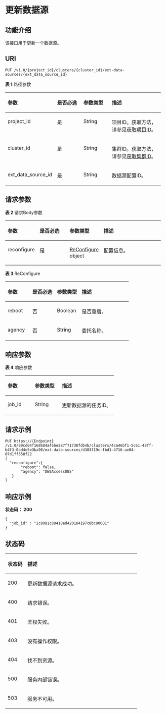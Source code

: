 # 更新数据源<a name="ZH-CN_TOPIC_0000001437661637"></a>

## 功能介绍<a name="section1939510477221"></a>

该接口用于更新一个数据源。

## URI<a name="section1241634710222"></a>

```
PUT /v1.0/{project_id}/clusters/{cluster_id}/ext-data-sources/{ext_data_source_id}
```

**表 1**  路径参数

<a name="table14444174718226"></a>
<table><thead align="left"><tr id="row1243514711225"><th class="cellrowborder" valign="top" width="20%" id="mcps1.2.5.1.1"><p id="p134511147142218"><a name="p134511147142218"></a><a name="p134511147142218"></a>参数</p>
</th>
<th class="cellrowborder" valign="top" width="20%" id="mcps1.2.5.1.2"><p id="p1545904772219"><a name="p1545904772219"></a><a name="p1545904772219"></a>是否必选</p>
</th>
<th class="cellrowborder" valign="top" width="20%" id="mcps1.2.5.1.3"><p id="p1447064712227"><a name="p1447064712227"></a><a name="p1447064712227"></a>参数类型</p>
</th>
<th class="cellrowborder" valign="top" width="40%" id="mcps1.2.5.1.4"><p id="p2047824762211"><a name="p2047824762211"></a><a name="p2047824762211"></a>描述</p>
</th>
</tr>
</thead>
<tbody><tr id="row14366478228"><td class="cellrowborder" valign="top" width="20%" headers="mcps1.2.5.1.1 "><p id="p104891447152212"><a name="p104891447152212"></a><a name="p104891447152212"></a>project_id</p>
</td>
<td class="cellrowborder" valign="top" width="20%" headers="mcps1.2.5.1.2 "><p id="p149694713228"><a name="p149694713228"></a><a name="p149694713228"></a>是</p>
</td>
<td class="cellrowborder" valign="top" width="20%" headers="mcps1.2.5.1.3 "><p id="p15505194710222"><a name="p15505194710222"></a><a name="p15505194710222"></a>String</p>
</td>
<td class="cellrowborder" valign="top" width="40%" headers="mcps1.2.5.1.4 "><p id="p18512184772216"><a name="p18512184772216"></a><a name="p18512184772216"></a>项目ID。获取方法，请参见<a href="获取项目ID.md">获取项目ID</a>。</p>
</td>
</tr>
<tr id="row24361947132215"><td class="cellrowborder" valign="top" width="20%" headers="mcps1.2.5.1.1 "><p id="p205228478227"><a name="p205228478227"></a><a name="p205228478227"></a>cluster_id</p>
</td>
<td class="cellrowborder" valign="top" width="20%" headers="mcps1.2.5.1.2 "><p id="p1553094719226"><a name="p1553094719226"></a><a name="p1553094719226"></a>是</p>
</td>
<td class="cellrowborder" valign="top" width="20%" headers="mcps1.2.5.1.3 "><p id="p7538347192216"><a name="p7538347192216"></a><a name="p7538347192216"></a>String</p>
</td>
<td class="cellrowborder" valign="top" width="40%" headers="mcps1.2.5.1.4 "><p id="p25471947182210"><a name="p25471947182210"></a><a name="p25471947182210"></a>集群ID。获取方法，请参见<a href="获取集群ID.md">获取集群ID</a>。</p>
</td>
</tr>
<tr id="row14437147202215"><td class="cellrowborder" valign="top" width="20%" headers="mcps1.2.5.1.1 "><p id="p1455510470226"><a name="p1455510470226"></a><a name="p1455510470226"></a>ext_data_source_id</p>
</td>
<td class="cellrowborder" valign="top" width="20%" headers="mcps1.2.5.1.2 "><p id="p1056213478222"><a name="p1056213478222"></a><a name="p1056213478222"></a>是</p>
</td>
<td class="cellrowborder" valign="top" width="20%" headers="mcps1.2.5.1.3 "><p id="p4575174752210"><a name="p4575174752210"></a><a name="p4575174752210"></a>String</p>
</td>
<td class="cellrowborder" valign="top" width="40%" headers="mcps1.2.5.1.4 "><p id="p1586204711227"><a name="p1586204711227"></a><a name="p1586204711227"></a>数据源配置ID。</p>
</td>
</tr>
</tbody>
</table>

## 请求参数<a name="section559634718224"></a>

**表 2**  请求Body参数

<a name="table9290818164618"></a>
<table><thead align="left"><tr id="row12291518164619"><th class="cellrowborder" valign="top" width="20%" id="mcps1.2.5.1.1"><p id="p829151844612"><a name="p829151844612"></a><a name="p829151844612"></a>参数</p>
</th>
<th class="cellrowborder" valign="top" width="20%" id="mcps1.2.5.1.2"><p id="p52911118104614"><a name="p52911118104614"></a><a name="p52911118104614"></a>是否必选</p>
</th>
<th class="cellrowborder" valign="top" width="20%" id="mcps1.2.5.1.3"><p id="p1291121824612"><a name="p1291121824612"></a><a name="p1291121824612"></a>参数类型</p>
</th>
<th class="cellrowborder" valign="top" width="40%" id="mcps1.2.5.1.4"><p id="p4291171811464"><a name="p4291171811464"></a><a name="p4291171811464"></a>描述</p>
</th>
</tr>
</thead>
<tbody><tr id="row11291191874619"><td class="cellrowborder" valign="top" width="20%" headers="mcps1.2.5.1.1 "><p id="p192911918174619"><a name="p192911918174619"></a><a name="p192911918174619"></a>reconfigure</p>
</td>
<td class="cellrowborder" valign="top" width="20%" headers="mcps1.2.5.1.2 "><p id="p2291121854616"><a name="p2291121854616"></a><a name="p2291121854616"></a>是</p>
</td>
<td class="cellrowborder" valign="top" width="20%" headers="mcps1.2.5.1.3 "><p id="p118628435237"><a name="p118628435237"></a><a name="p118628435237"></a><a href="#zh-cn_topic_0000001387658488_request_ReconfigureExtDataSourceAction">ReConfigure</a> object</p>
</td>
<td class="cellrowborder" valign="top" width="40%" headers="mcps1.2.5.1.4 "><p id="p142915189463"><a name="p142915189463"></a><a name="p142915189463"></a>配置信息。</p>
</td>
</tr>
</tbody>
</table>

**表 3**  ReConfigure

<a name="zh-cn_topic_0000001387658488_request_ReconfigureExtDataSourceAction"></a>
<table><thead align="left"><tr id="row26051247132215"><th class="cellrowborder" valign="top" width="20%" id="mcps1.2.5.1.1"><p id="p0620047172212"><a name="p0620047172212"></a><a name="p0620047172212"></a>参数</p>
</th>
<th class="cellrowborder" valign="top" width="20%" id="mcps1.2.5.1.2"><p id="p96332471226"><a name="p96332471226"></a><a name="p96332471226"></a>是否必选</p>
</th>
<th class="cellrowborder" valign="top" width="20%" id="mcps1.2.5.1.3"><p id="p4641164772217"><a name="p4641164772217"></a><a name="p4641164772217"></a>参数类型</p>
</th>
<th class="cellrowborder" valign="top" width="40%" id="mcps1.2.5.1.4"><p id="p56513473224"><a name="p56513473224"></a><a name="p56513473224"></a>描述</p>
</th>
</tr>
</thead>
<tbody><tr id="row26068473225"><td class="cellrowborder" valign="top" width="20%" headers="mcps1.2.5.1.1 "><p id="p2660104702210"><a name="p2660104702210"></a><a name="p2660104702210"></a>reboot</p>
</td>
<td class="cellrowborder" valign="top" width="20%" headers="mcps1.2.5.1.2 "><p id="p46721947172218"><a name="p46721947172218"></a><a name="p46721947172218"></a>否</p>
</td>
<td class="cellrowborder" valign="top" width="20%" headers="mcps1.2.5.1.3 "><p id="p468034732211"><a name="p468034732211"></a><a name="p468034732211"></a>Boolean</p>
</td>
<td class="cellrowborder" valign="top" width="40%" headers="mcps1.2.5.1.4 "><p id="p5687147182214"><a name="p5687147182214"></a><a name="p5687147182214"></a>是否重启。</p>
</td>
</tr>
<tr id="row206064471221"><td class="cellrowborder" valign="top" width="20%" headers="mcps1.2.5.1.1 "><p id="p15698104722211"><a name="p15698104722211"></a><a name="p15698104722211"></a>agency</p>
</td>
<td class="cellrowborder" valign="top" width="20%" headers="mcps1.2.5.1.2 "><p id="p157092047132220"><a name="p157092047132220"></a><a name="p157092047132220"></a>否</p>
</td>
<td class="cellrowborder" valign="top" width="20%" headers="mcps1.2.5.1.3 "><p id="p7719194711224"><a name="p7719194711224"></a><a name="p7719194711224"></a>String</p>
</td>
<td class="cellrowborder" valign="top" width="40%" headers="mcps1.2.5.1.4 "><p id="p1772934715225"><a name="p1772934715225"></a><a name="p1772934715225"></a>委托名称。</p>
</td>
</tr>
</tbody>
</table>

## 响应参数<a name="section6739144718228"></a>

**表 4**  响应参数

<a name="table175601130103917"></a>
<table><thead align="left"><tr id="row13560123023919"><th class="cellrowborder" valign="top" width="25%" id="mcps1.2.4.1.1"><p id="p135601130193910"><a name="p135601130193910"></a><a name="p135601130193910"></a>参数</p>
</th>
<th class="cellrowborder" valign="top" width="25%" id="mcps1.2.4.1.2"><p id="p156033023910"><a name="p156033023910"></a><a name="p156033023910"></a>参数类型</p>
</th>
<th class="cellrowborder" valign="top" width="50%" id="mcps1.2.4.1.3"><p id="p155600304390"><a name="p155600304390"></a><a name="p155600304390"></a>描述</p>
</th>
</tr>
</thead>
<tbody><tr id="row956033093910"><td class="cellrowborder" valign="top" width="25%" headers="mcps1.2.4.1.1 "><p id="p1929813419391"><a name="p1929813419391"></a><a name="p1929813419391"></a>job_id</p>
</td>
<td class="cellrowborder" valign="top" width="25%" headers="mcps1.2.4.1.2 "><p id="p11560133018398"><a name="p11560133018398"></a><a name="p11560133018398"></a>String</p>
</td>
<td class="cellrowborder" valign="top" width="50%" headers="mcps1.2.4.1.3 "><p id="p656119306392"><a name="p656119306392"></a><a name="p656119306392"></a>更新数据源的任务ID。</p>
</td>
</tr>
</tbody>
</table>

## 请求示例<a name="section1375714718226"></a>

```
PUT https://{Endpoint} /v1.0/89cd04f168b84af6be287f71730fdb4b/clusters/4ca46bf1-5c61-48ff-b4f3-0ad4e5e3ba90/ext-data-sources/d303f19c-fbd1-4716-ae04-07d1ff358f22
{
  "reconfigure":{
       "reboot": false,
       "agency": "DWSAccessOBS"
   }
}
```

## 响应示例<a name="section16778747132212"></a>

**状态码： 200**

```
{
  "job_id" : "2c9081c88418ed420184197c8bc80001"
}
```

## 状态码<a name="section9833154710221"></a>

<a name="zh-cn_topic_0000001387658488_status_code"></a>
<table><thead align="left"><tr id="row1584144711225"><th class="cellrowborder" valign="top" width="15%" id="mcps1.1.3.1.1"><p id="p485274772218"><a name="p485274772218"></a><a name="p485274772218"></a>状态码</p>
</th>
<th class="cellrowborder" valign="top" width="85%" id="mcps1.1.3.1.2"><p id="p178591447152213"><a name="p178591447152213"></a><a name="p178591447152213"></a>描述</p>
</th>
</tr>
</thead>
<tbody><tr id="row284164712224"><td class="cellrowborder" valign="top" width="15%" headers="mcps1.1.3.1.1 "><p id="p1886654711225"><a name="p1886654711225"></a><a name="p1886654711225"></a>200</p>
</td>
<td class="cellrowborder" valign="top" width="85%" headers="mcps1.1.3.1.2 "><p id="p198731947162216"><a name="p198731947162216"></a><a name="p198731947162216"></a>更新数据源请求成功。</p>
</td>
</tr>
<tr id="row984116475229"><td class="cellrowborder" valign="top" width="15%" headers="mcps1.1.3.1.1 "><p id="p8882194792211"><a name="p8882194792211"></a><a name="p8882194792211"></a>400</p>
</td>
<td class="cellrowborder" valign="top" width="85%" headers="mcps1.1.3.1.2 "><p id="p1389110474224"><a name="p1389110474224"></a><a name="p1389110474224"></a>请求错误。</p>
</td>
</tr>
<tr id="row6842047202215"><td class="cellrowborder" valign="top" width="15%" headers="mcps1.1.3.1.1 "><p id="p689934717229"><a name="p689934717229"></a><a name="p689934717229"></a>401</p>
</td>
<td class="cellrowborder" valign="top" width="85%" headers="mcps1.1.3.1.2 "><p id="p09071247142220"><a name="p09071247142220"></a><a name="p09071247142220"></a>鉴权失败。</p>
</td>
</tr>
<tr id="row20842447172210"><td class="cellrowborder" valign="top" width="15%" headers="mcps1.1.3.1.1 "><p id="p7916194702214"><a name="p7916194702214"></a><a name="p7916194702214"></a>403</p>
</td>
<td class="cellrowborder" valign="top" width="85%" headers="mcps1.1.3.1.2 "><p id="p492516477221"><a name="p492516477221"></a><a name="p492516477221"></a>没有操作权限。</p>
</td>
</tr>
<tr id="row12842174702213"><td class="cellrowborder" valign="top" width="15%" headers="mcps1.1.3.1.1 "><p id="p159331047182214"><a name="p159331047182214"></a><a name="p159331047182214"></a>404</p>
</td>
<td class="cellrowborder" valign="top" width="85%" headers="mcps1.1.3.1.2 "><p id="p1594394717220"><a name="p1594394717220"></a><a name="p1594394717220"></a>找不到资源。</p>
</td>
</tr>
<tr id="row4842124710227"><td class="cellrowborder" valign="top" width="15%" headers="mcps1.1.3.1.1 "><p id="p895064714229"><a name="p895064714229"></a><a name="p895064714229"></a>500</p>
</td>
<td class="cellrowborder" valign="top" width="85%" headers="mcps1.1.3.1.2 "><p id="p59596471222"><a name="p59596471222"></a><a name="p59596471222"></a>服务内部错误。</p>
</td>
</tr>
<tr id="row108429476224"><td class="cellrowborder" valign="top" width="15%" headers="mcps1.1.3.1.1 "><p id="p1697014732210"><a name="p1697014732210"></a><a name="p1697014732210"></a>503</p>
</td>
<td class="cellrowborder" valign="top" width="85%" headers="mcps1.1.3.1.2 "><p id="p19978747122214"><a name="p19978747122214"></a><a name="p19978747122214"></a>服务不可用。</p>
</td>
</tr>
</tbody>
</table>


